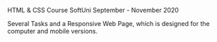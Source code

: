 HTML & CSS Course SoftUni September - November 2020

Several Tasks and a Responsive Web Page, which is designed for the computer and mobile versions.
